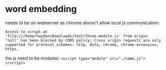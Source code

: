 # word embedding

needs to be on webserver as chrome doesn't allow local js communication:

```
Access to script at 'file:///home/hayden/Downloads/test/three.module.js' from origin 'null' has been blocked by CORS policy: Cross origin requests are only supported for protocol schemes: http, data, chrome, chrome-extension, https.
```

the js need to be modules: `<script type="module" src="./name.js"></script>`